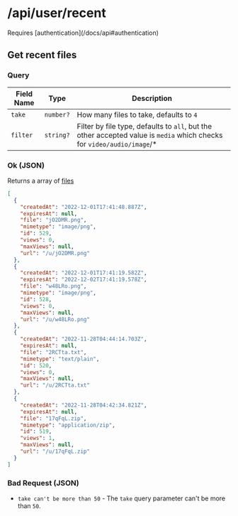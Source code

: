 # /api/user/recent

<Alert type="info">
  Requires [authentication](/docs/api#authentication)
</Alert>

## <APIBadge type="GET" /> Get recent files

### Query

| Field Name | Type      | Description                                                                                                             |
| ---------- | --------- | ----------------------------------------------------------------------------------------------------------------------- |
| `take`     | `number?` | How many files to take, defaults to `4`                                                                                 |
| `filter`   | `string?` | Filter by file type, defaults to `all`, but the other accepted value is `media` which checks for `video/audio/image`/\* |

### <APIBadge type="200" /> Ok (JSON)

Returns a array of [files](/docs/api/models/file)

```json
[
  {
    "createdAt": "2022-12-01T17:41:48.887Z",
    "expiresAt": null,
    "file": "jO2DMR.png",
    "mimetype": "image/png",
    "id": 529,
    "views": 0,
    "maxViews": null,
    "url": "/u/jO2DMR.png"
  },
  {
    "createdAt": "2022-12-01T17:41:19.582Z",
    "expiresAt": "2022-12-02T17:41:19.578Z",
    "file": "w48LRo.png",
    "mimetype": "image/png",
    "id": 528,
    "views": 0,
    "maxViews": null,
    "url": "/u/w48LRo.png"
  },
  {
    "createdAt": "2022-11-28T04:44:14.703Z",
    "expiresAt": null,
    "file": "2RCTta.txt",
    "mimetype": "text/plain",
    "id": 520,
    "views": 0,
    "maxViews": null,
    "url": "/u/2RCTta.txt"
  },
  {
    "createdAt": "2022-11-28T04:42:34.821Z",
    "expiresAt": null,
    "file": "17qFqL.zip",
    "mimetype": "application/zip",
    "id": 519,
    "views": 1,
    "maxViews": null,
    "url": "/u/17qFqL.zip"
  }
]
```

### <APIBadge type="400" /> Bad Request (JSON)

- `take can't be more than 50` - The `take` query parameter can't be more than `50`.

